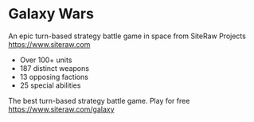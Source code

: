 # Galaxy Wars

An epic turn-based strategy battle game in space from SiteRaw Projects https://www.siteraw.com

- Over 100+ units
- 187 distinct weapons
- 13 opposing factions
- 25 special abilities

The best turn-based strategy battle game. Play for free https://www.siteraw.com/galaxy
